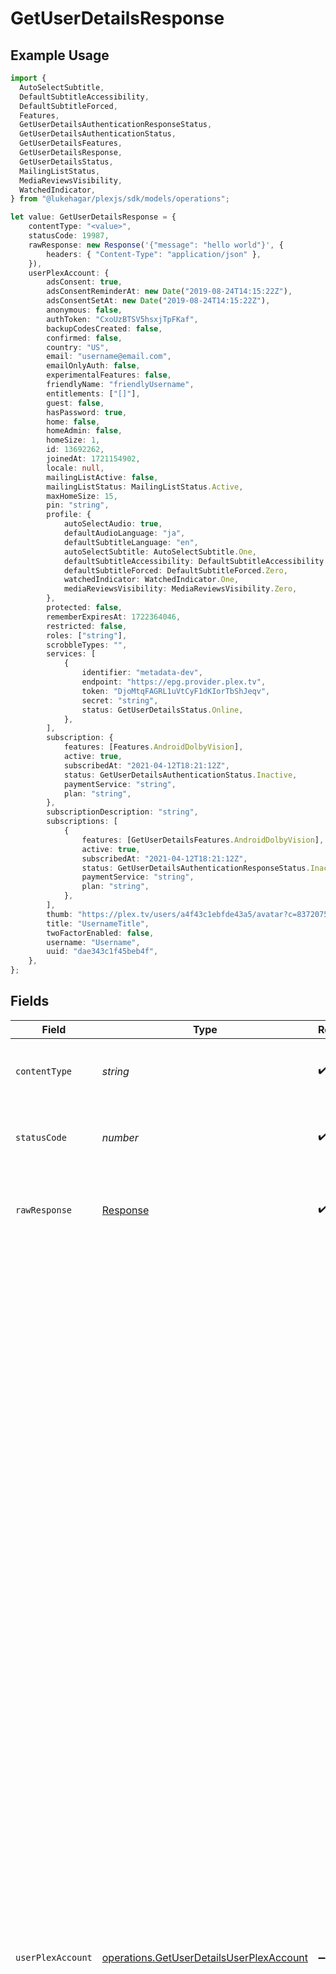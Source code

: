 # GetUserDetailsResponse

## Example Usage

```typescript
import {
  AutoSelectSubtitle,
  DefaultSubtitleAccessibility,
  DefaultSubtitleForced,
  Features,
  GetUserDetailsAuthenticationResponseStatus,
  GetUserDetailsAuthenticationStatus,
  GetUserDetailsFeatures,
  GetUserDetailsResponse,
  GetUserDetailsStatus,
  MailingListStatus,
  MediaReviewsVisibility,
  WatchedIndicator,
} from "@lukehagar/plexjs/sdk/models/operations";

let value: GetUserDetailsResponse = {
    contentType: "<value>",
    statusCode: 19987,
    rawResponse: new Response('{"message": "hello world"}', {
        headers: { "Content-Type": "application/json" },
    }),
    userPlexAccount: {
        adsConsent: true,
        adsConsentReminderAt: new Date("2019-08-24T14:15:22Z"),
        adsConsentSetAt: new Date("2019-08-24T14:15:22Z"),
        anonymous: false,
        authToken: "CxoUzBTSV5hsxjTpFKaf",
        backupCodesCreated: false,
        confirmed: false,
        country: "US",
        email: "username@email.com",
        emailOnlyAuth: false,
        experimentalFeatures: false,
        friendlyName: "friendlyUsername",
        entitlements: ["[]"],
        guest: false,
        hasPassword: true,
        home: false,
        homeAdmin: false,
        homeSize: 1,
        id: 13692262,
        joinedAt: 1721154902,
        locale: null,
        mailingListActive: false,
        mailingListStatus: MailingListStatus.Active,
        maxHomeSize: 15,
        pin: "string",
        profile: {
            autoSelectAudio: true,
            defaultAudioLanguage: "ja",
            defaultSubtitleLanguage: "en",
            autoSelectSubtitle: AutoSelectSubtitle.One,
            defaultSubtitleAccessibility: DefaultSubtitleAccessibility.One,
            defaultSubtitleForced: DefaultSubtitleForced.Zero,
            watchedIndicator: WatchedIndicator.One,
            mediaReviewsVisibility: MediaReviewsVisibility.Zero,
        },
        protected: false,
        rememberExpiresAt: 1722364046,
        restricted: false,
        roles: ["string"],
        scrobbleTypes: "",
        services: [
            {
                identifier: "metadata-dev",
                endpoint: "https://epg.provider.plex.tv",
                token: "DjoMtqFAGRL1uVtCyF1dKIorTbShJeqv",
                secret: "string",
                status: GetUserDetailsStatus.Online,
            },
        ],
        subscription: {
            features: [Features.AndroidDolbyVision],
            active: true,
            subscribedAt: "2021-04-12T18:21:12Z",
            status: GetUserDetailsAuthenticationStatus.Inactive,
            paymentService: "string",
            plan: "string",
        },
        subscriptionDescription: "string",
        subscriptions: [
            {
                features: [GetUserDetailsFeatures.AndroidDolbyVision],
                active: true,
                subscribedAt: "2021-04-12T18:21:12Z",
                status: GetUserDetailsAuthenticationResponseStatus.Inactive,
                paymentService: "string",
                plan: "string",
            },
        ],
        thumb: "https://plex.tv/users/a4f43c1ebfde43a5/avatar?c=8372075101",
        title: "UsernameTitle",
        twoFactorEnabled: false,
        username: "Username",
        uuid: "dae343c1f45beb4f",
    },
};
```

## Fields

| Field                                                                                                                                                                                                                                                                                                                                                                                                                                                                                                                                                                                                                                                                                                                                                                                                                                                                                                                                                                                                                                                                                                                                                                                                                                                                                                                                                                                                                                                                                                                                                                                                                                                                                                                                                                                                                                                                                                                                                                                                                                                                                                                                                                                                                                         | Type                                                                                                                                                                                                                                                                                                                                                                                                                                                                                                                                                                                                                                                                                                                                                                                                                                                                                                                                                                                                                                                                                                                                                                                                                                                                                                                                                                                                                                                                                                                                                                                                                                                                                                                                                                                                                                                                                                                                                                                                                                                                                                                                                                                                                                          | Required                                                                                                                                                                                                                                                                                                                                                                                                                                                                                                                                                                                                                                                                                                                                                                                                                                                                                                                                                                                                                                                                                                                                                                                                                                                                                                                                                                                                                                                                                                                                                                                                                                                                                                                                                                                                                                                                                                                                                                                                                                                                                                                                                                                                                                      | Description                                                                                                                                                                                                                                                                                                                                                                                                                                                                                                                                                                                                                                                                                                                                                                                                                                                                                                                                                                                                                                                                                                                                                                                                                                                                                                                                                                                                                                                                                                                                                                                                                                                                                                                                                                                                                                                                                                                                                                                                                                                                                                                                                                                                                                   | Example                                                                                                                                                                                                                                                                                                                                                                                                                                                                                                                                                                                                                                                                                                                                                                                                                                                                                                                                                                                                                                                                                                                                                                                                                                                                                                                                                                                                                                                                                                                                                                                                                                                                                                                                                                                                                                                                                                                                                                                                                                                                                                                                                                                                                                       |
| --------------------------------------------------------------------------------------------------------------------------------------------------------------------------------------------------------------------------------------------------------------------------------------------------------------------------------------------------------------------------------------------------------------------------------------------------------------------------------------------------------------------------------------------------------------------------------------------------------------------------------------------------------------------------------------------------------------------------------------------------------------------------------------------------------------------------------------------------------------------------------------------------------------------------------------------------------------------------------------------------------------------------------------------------------------------------------------------------------------------------------------------------------------------------------------------------------------------------------------------------------------------------------------------------------------------------------------------------------------------------------------------------------------------------------------------------------------------------------------------------------------------------------------------------------------------------------------------------------------------------------------------------------------------------------------------------------------------------------------------------------------------------------------------------------------------------------------------------------------------------------------------------------------------------------------------------------------------------------------------------------------------------------------------------------------------------------------------------------------------------------------------------------------------------------------------------------------------------------------------- | --------------------------------------------------------------------------------------------------------------------------------------------------------------------------------------------------------------------------------------------------------------------------------------------------------------------------------------------------------------------------------------------------------------------------------------------------------------------------------------------------------------------------------------------------------------------------------------------------------------------------------------------------------------------------------------------------------------------------------------------------------------------------------------------------------------------------------------------------------------------------------------------------------------------------------------------------------------------------------------------------------------------------------------------------------------------------------------------------------------------------------------------------------------------------------------------------------------------------------------------------------------------------------------------------------------------------------------------------------------------------------------------------------------------------------------------------------------------------------------------------------------------------------------------------------------------------------------------------------------------------------------------------------------------------------------------------------------------------------------------------------------------------------------------------------------------------------------------------------------------------------------------------------------------------------------------------------------------------------------------------------------------------------------------------------------------------------------------------------------------------------------------------------------------------------------------------------------------------------------------- | --------------------------------------------------------------------------------------------------------------------------------------------------------------------------------------------------------------------------------------------------------------------------------------------------------------------------------------------------------------------------------------------------------------------------------------------------------------------------------------------------------------------------------------------------------------------------------------------------------------------------------------------------------------------------------------------------------------------------------------------------------------------------------------------------------------------------------------------------------------------------------------------------------------------------------------------------------------------------------------------------------------------------------------------------------------------------------------------------------------------------------------------------------------------------------------------------------------------------------------------------------------------------------------------------------------------------------------------------------------------------------------------------------------------------------------------------------------------------------------------------------------------------------------------------------------------------------------------------------------------------------------------------------------------------------------------------------------------------------------------------------------------------------------------------------------------------------------------------------------------------------------------------------------------------------------------------------------------------------------------------------------------------------------------------------------------------------------------------------------------------------------------------------------------------------------------------------------------------------------------- | --------------------------------------------------------------------------------------------------------------------------------------------------------------------------------------------------------------------------------------------------------------------------------------------------------------------------------------------------------------------------------------------------------------------------------------------------------------------------------------------------------------------------------------------------------------------------------------------------------------------------------------------------------------------------------------------------------------------------------------------------------------------------------------------------------------------------------------------------------------------------------------------------------------------------------------------------------------------------------------------------------------------------------------------------------------------------------------------------------------------------------------------------------------------------------------------------------------------------------------------------------------------------------------------------------------------------------------------------------------------------------------------------------------------------------------------------------------------------------------------------------------------------------------------------------------------------------------------------------------------------------------------------------------------------------------------------------------------------------------------------------------------------------------------------------------------------------------------------------------------------------------------------------------------------------------------------------------------------------------------------------------------------------------------------------------------------------------------------------------------------------------------------------------------------------------------------------------------------------------------- | --------------------------------------------------------------------------------------------------------------------------------------------------------------------------------------------------------------------------------------------------------------------------------------------------------------------------------------------------------------------------------------------------------------------------------------------------------------------------------------------------------------------------------------------------------------------------------------------------------------------------------------------------------------------------------------------------------------------------------------------------------------------------------------------------------------------------------------------------------------------------------------------------------------------------------------------------------------------------------------------------------------------------------------------------------------------------------------------------------------------------------------------------------------------------------------------------------------------------------------------------------------------------------------------------------------------------------------------------------------------------------------------------------------------------------------------------------------------------------------------------------------------------------------------------------------------------------------------------------------------------------------------------------------------------------------------------------------------------------------------------------------------------------------------------------------------------------------------------------------------------------------------------------------------------------------------------------------------------------------------------------------------------------------------------------------------------------------------------------------------------------------------------------------------------------------------------------------------------------------------- |
| `contentType`                                                                                                                                                                                                                                                                                                                                                                                                                                                                                                                                                                                                                                                                                                                                                                                                                                                                                                                                                                                                                                                                                                                                                                                                                                                                                                                                                                                                                                                                                                                                                                                                                                                                                                                                                                                                                                                                                                                                                                                                                                                                                                                                                                                                                                 | *string*                                                                                                                                                                                                                                                                                                                                                                                                                                                                                                                                                                                                                                                                                                                                                                                                                                                                                                                                                                                                                                                                                                                                                                                                                                                                                                                                                                                                                                                                                                                                                                                                                                                                                                                                                                                                                                                                                                                                                                                                                                                                                                                                                                                                                                      | :heavy_check_mark:                                                                                                                                                                                                                                                                                                                                                                                                                                                                                                                                                                                                                                                                                                                                                                                                                                                                                                                                                                                                                                                                                                                                                                                                                                                                                                                                                                                                                                                                                                                                                                                                                                                                                                                                                                                                                                                                                                                                                                                                                                                                                                                                                                                                                            | HTTP response content type for this operation                                                                                                                                                                                                                                                                                                                                                                                                                                                                                                                                                                                                                                                                                                                                                                                                                                                                                                                                                                                                                                                                                                                                                                                                                                                                                                                                                                                                                                                                                                                                                                                                                                                                                                                                                                                                                                                                                                                                                                                                                                                                                                                                                                                                 |                                                                                                                                                                                                                                                                                                                                                                                                                                                                                                                                                                                                                                                                                                                                                                                                                                                                                                                                                                                                                                                                                                                                                                                                                                                                                                                                                                                                                                                                                                                                                                                                                                                                                                                                                                                                                                                                                                                                                                                                                                                                                                                                                                                                                                               |
| `statusCode`                                                                                                                                                                                                                                                                                                                                                                                                                                                                                                                                                                                                                                                                                                                                                                                                                                                                                                                                                                                                                                                                                                                                                                                                                                                                                                                                                                                                                                                                                                                                                                                                                                                                                                                                                                                                                                                                                                                                                                                                                                                                                                                                                                                                                                  | *number*                                                                                                                                                                                                                                                                                                                                                                                                                                                                                                                                                                                                                                                                                                                                                                                                                                                                                                                                                                                                                                                                                                                                                                                                                                                                                                                                                                                                                                                                                                                                                                                                                                                                                                                                                                                                                                                                                                                                                                                                                                                                                                                                                                                                                                      | :heavy_check_mark:                                                                                                                                                                                                                                                                                                                                                                                                                                                                                                                                                                                                                                                                                                                                                                                                                                                                                                                                                                                                                                                                                                                                                                                                                                                                                                                                                                                                                                                                                                                                                                                                                                                                                                                                                                                                                                                                                                                                                                                                                                                                                                                                                                                                                            | HTTP response status code for this operation                                                                                                                                                                                                                                                                                                                                                                                                                                                                                                                                                                                                                                                                                                                                                                                                                                                                                                                                                                                                                                                                                                                                                                                                                                                                                                                                                                                                                                                                                                                                                                                                                                                                                                                                                                                                                                                                                                                                                                                                                                                                                                                                                                                                  |                                                                                                                                                                                                                                                                                                                                                                                                                                                                                                                                                                                                                                                                                                                                                                                                                                                                                                                                                                                                                                                                                                                                                                                                                                                                                                                                                                                                                                                                                                                                                                                                                                                                                                                                                                                                                                                                                                                                                                                                                                                                                                                                                                                                                                               |
| `rawResponse`                                                                                                                                                                                                                                                                                                                                                                                                                                                                                                                                                                                                                                                                                                                                                                                                                                                                                                                                                                                                                                                                                                                                                                                                                                                                                                                                                                                                                                                                                                                                                                                                                                                                                                                                                                                                                                                                                                                                                                                                                                                                                                                                                                                                                                 | [Response](https://developer.mozilla.org/en-US/docs/Web/API/Response)                                                                                                                                                                                                                                                                                                                                                                                                                                                                                                                                                                                                                                                                                                                                                                                                                                                                                                                                                                                                                                                                                                                                                                                                                                                                                                                                                                                                                                                                                                                                                                                                                                                                                                                                                                                                                                                                                                                                                                                                                                                                                                                                                                         | :heavy_check_mark:                                                                                                                                                                                                                                                                                                                                                                                                                                                                                                                                                                                                                                                                                                                                                                                                                                                                                                                                                                                                                                                                                                                                                                                                                                                                                                                                                                                                                                                                                                                                                                                                                                                                                                                                                                                                                                                                                                                                                                                                                                                                                                                                                                                                                            | Raw HTTP response; suitable for custom response parsing                                                                                                                                                                                                                                                                                                                                                                                                                                                                                                                                                                                                                                                                                                                                                                                                                                                                                                                                                                                                                                                                                                                                                                                                                                                                                                                                                                                                                                                                                                                                                                                                                                                                                                                                                                                                                                                                                                                                                                                                                                                                                                                                                                                       |                                                                                                                                                                                                                                                                                                                                                                                                                                                                                                                                                                                                                                                                                                                                                                                                                                                                                                                                                                                                                                                                                                                                                                                                                                                                                                                                                                                                                                                                                                                                                                                                                                                                                                                                                                                                                                                                                                                                                                                                                                                                                                                                                                                                                                               |
| `userPlexAccount`                                                                                                                                                                                                                                                                                                                                                                                                                                                                                                                                                                                                                                                                                                                                                                                                                                                                                                                                                                                                                                                                                                                                                                                                                                                                                                                                                                                                                                                                                                                                                                                                                                                                                                                                                                                                                                                                                                                                                                                                                                                                                                                                                                                                                             | [operations.GetUserDetailsUserPlexAccount](../../../sdk/models/operations/getuserdetailsuserplexaccount.md)                                                                                                                                                                                                                                                                                                                                                                                                                                                                                                                                                                                                                                                                                                                                                                                                                                                                                                                                                                                                                                                                                                                                                                                                                                                                                                                                                                                                                                                                                                                                                                                                                                                                                                                                                                                                                                                                                                                                                                                                                                                                                                                                   | :heavy_minus_sign:                                                                                                                                                                                                                                                                                                                                                                                                                                                                                                                                                                                                                                                                                                                                                                                                                                                                                                                                                                                                                                                                                                                                                                                                                                                                                                                                                                                                                                                                                                                                                                                                                                                                                                                                                                                                                                                                                                                                                                                                                                                                                                                                                                                                                            | Logged in user details                                                                                                                                                                                                                                                                                                                                                                                                                                                                                                                                                                                                                                                                                                                                                                                                                                                                                                                                                                                                                                                                                                                                                                                                                                                                                                                                                                                                                                                                                                                                                                                                                                                                                                                                                                                                                                                                                                                                                                                                                                                                                                                                                                                                                        | {<br/>"adsConsent": true,<br/>"adsConsentReminderAt": "2019-08-24T14:15:22Z",<br/>"adsConsentSetAt": "2019-08-24T14:15:22Z",<br/>"anonymous": false,<br/>"authToken": "CxoUzBTSV5hsxjTpFKaf",<br/>"backupCodesCreated": false,<br/>"confirmed": false,<br/>"country": "US",<br/>"email": "username@email.com",<br/>"emailOnlyAuth": false,<br/>"experimentalFeatures": false,<br/>"friendlyName": "friendlyUsername",<br/>"entitlements": [],<br/>"guest": false,<br/>"hasPassword": true,<br/>"home": false,<br/>"homeAdmin": false,<br/>"homeSize": 1,<br/>"id": 13692262,<br/>"joinedAt": 1721154902,<br/>"locale": null,<br/>"mailingListActive": false,<br/>"mailingListStatus": "subscribed",<br/>"maxHomeSize": 15,<br/>"pastSubscriptions": [<br/>{<br/>"id": "string",<br/>"mode": "string",<br/>"renewsAt": "string",<br/>"endsAt": "1556281940",<br/>"canceled": "0",<br/>"gracePeriod": "0",<br/>"onHold": "0",<br/>"canReactivate": "0",<br/>"canUpgrade": "0",<br/>"canDowngrade": "0",<br/>"canConvert": "0",<br/>"type": "plexpass",<br/>"transfer": "string",<br/>"state": "ended",<br/>"billing": [<br/>{<br/>"internalPaymentMethod": "string",<br/>"paymentMethodId": "string"<br/>}<br/>]<br/>}<br/>],<br/>"pin": "string",<br/>"profile": [<br/>{<br/>"autoSelectAudio": true,<br/>"defaultAudioLanguage": "ja",<br/>"defaultSubtitleLanguage": "en",<br/>"autoSelectSubtitle": 1,<br/>"defaultSubtitleAccessibility": 1,<br/>"defaultSubtitleForced": 0,<br/>"watchedIndicator": 1,<br/>"mediaReviewsVisibility": 0<br/>}<br/>],<br/>"protected": false,<br/>"rememberExpiresAt": 1722364046,<br/>"restricted": false,<br/>"roles": [<br/>"string"<br/>],<br/>"scrobbleTypes": "",<br/>"services": [<br/>{<br/>"identifier": "metadata-dev",<br/>"endpoint": "https://epg.provider.plex.tv",<br/>"token": "DjoMtqFAGRL1uVtCyF1dKIorTbShJeqv",<br/>"secret": "string",<br/>"status": "online"<br/>}<br/>],<br/>"subscription": {<br/>"features": [<br/>"Android - Dolby Vision"<br/>],<br/>"active": true,<br/>"subscribedAt": "2021-04-12T18:21:12Z",<br/>"status": "Inactive",<br/>"paymentService": "string",<br/>"plan": "string"<br/>},<br/>"subscriptionDescription": "string",<br/>"subscriptions": [<br/>{<br/>"features": [<br/>"Android - Dolby Vision"<br/>],<br/>"active": true,<br/>"subscribedAt": "2021-04-12T18:21:12Z",<br/>"status": "Inactive",<br/>"paymentService": "string",<br/>"plan": "string"<br/>}<br/>],<br/>"thumb": "https://plex.tv/users/a4f43c1ebfde43a5/avatar?c=8372075101",<br/>"title": "UsernameTitle",<br/>"trials": [<br/>{}<br/>],<br/>"twoFactorEnabled": false,<br/>"username": "Username",<br/>"uuid": "dae343c1f45beb4f"<br/>} |